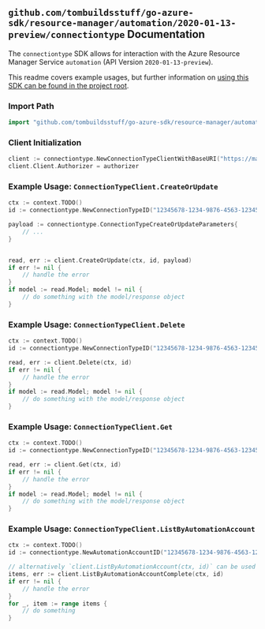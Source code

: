 
## `github.com/tombuildsstuff/go-azure-sdk/resource-manager/automation/2020-01-13-preview/connectiontype` Documentation

The `connectiontype` SDK allows for interaction with the Azure Resource Manager Service `automation` (API Version `2020-01-13-preview`).

This readme covers example usages, but further information on [using this SDK can be found in the project root](https://github.com/tombuildsstuff/go-azure-sdk/tree/main/docs).

### Import Path

```go
import "github.com/tombuildsstuff/go-azure-sdk/resource-manager/automation/2020-01-13-preview/connectiontype"
```


### Client Initialization

```go
client := connectiontype.NewConnectionTypeClientWithBaseURI("https://management.azure.com")
client.Client.Authorizer = authorizer
```


### Example Usage: `ConnectionTypeClient.CreateOrUpdate`

```go
ctx := context.TODO()
id := connectiontype.NewConnectionTypeID("12345678-1234-9876-4563-123456789012", "example-resource-group", "automationAccountValue", "connectionTypeValue")

payload := connectiontype.ConnectionTypeCreateOrUpdateParameters{
	// ...
}


read, err := client.CreateOrUpdate(ctx, id, payload)
if err != nil {
	// handle the error
}
if model := read.Model; model != nil {
	// do something with the model/response object
}
```


### Example Usage: `ConnectionTypeClient.Delete`

```go
ctx := context.TODO()
id := connectiontype.NewConnectionTypeID("12345678-1234-9876-4563-123456789012", "example-resource-group", "automationAccountValue", "connectionTypeValue")

read, err := client.Delete(ctx, id)
if err != nil {
	// handle the error
}
if model := read.Model; model != nil {
	// do something with the model/response object
}
```


### Example Usage: `ConnectionTypeClient.Get`

```go
ctx := context.TODO()
id := connectiontype.NewConnectionTypeID("12345678-1234-9876-4563-123456789012", "example-resource-group", "automationAccountValue", "connectionTypeValue")

read, err := client.Get(ctx, id)
if err != nil {
	// handle the error
}
if model := read.Model; model != nil {
	// do something with the model/response object
}
```


### Example Usage: `ConnectionTypeClient.ListByAutomationAccount`

```go
ctx := context.TODO()
id := connectiontype.NewAutomationAccountID("12345678-1234-9876-4563-123456789012", "example-resource-group", "automationAccountValue")

// alternatively `client.ListByAutomationAccount(ctx, id)` can be used to do batched pagination
items, err := client.ListByAutomationAccountComplete(ctx, id)
if err != nil {
	// handle the error
}
for _, item := range items {
	// do something
}
```
